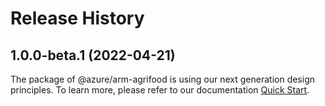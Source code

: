 # Release History
    
## 1.0.0-beta.1 (2022-04-21)

The package of @azure/arm-agrifood is using our next generation design principles. To learn more, please refer to our documentation [Quick Start](https://aka.ms/js-track2-quickstart).
